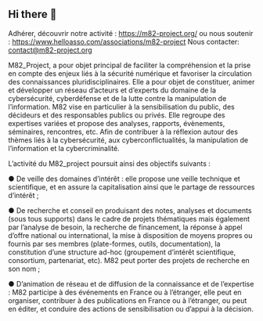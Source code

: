 ## Hi there 👋
Adhérer, découvrir notre activité : https://m82-project.org/ ou nous soutenir : https://www.helloasso.com/associations/m82-project
Nous contacter: contact@m82-project.org

M82_Project, a pour objet principal de faciliter la compréhension et la prise en compte des enjeux liés à la sécurité numérique et favoriser la circulation des connaissances pluridisciplinaires. Elle a pour objet de constituer, animer et développer un réseau d’acteurs et d’experts du domaine de la cybersécurité, cyberdéfense et de la lutte contre la manipulation de l’information.
M82 vise en particulier à la sensibilisation du public, des décideurs et des responsables publics ou privés. Elle regroupe des expertises variées et propose des analyses, rapports, évènements, séminaires, rencontres, etc. Afin de contribuer à la réflexion autour des thèmes liés à la cybersécurité, aux cyberconflictualités, la manipulation de l’information et la cybercriminalité.

L’activité du M82_project poursuit ainsi des objectifs suivants :

●	De veille des domaines d’intérêt : elle propose une veille technique et scientifique, et en assure la capitalisation ainsi que le partage de ressources d’intérêt ;

●	De recherche et conseil en produisant des notes, analyses et documents (sous tous supports) dans le cadre de projets thématiques mais également par l’analyse de besoin, la recherche de financement, la réponse à appel d’offre national ou international, la mise à disposition de moyens propres ou fournis par ses membres (plate-formes, outils, documentation), la constitution d’une structure ad-hoc (groupement d’intérêt scientifique, consortium, partenariat, etc). M82 peut porter des projets de recherche en son nom ;

●	D’animation de réseau et de diffusion de la connaissance et de l’expertise : M82 participe à des événements en France ou à l’étranger, elle peut en organiser, contribuer à des publications en France ou à l’étranger, ou peut en éditer, et conduire des actions de sensibilisation ou d’appui à la décision.



